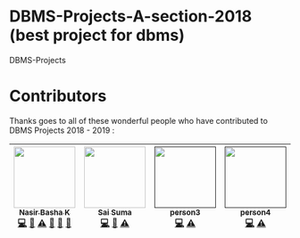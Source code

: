 
# DBMS-Projects-A-section-2018 (best project for dbms)

DBMS-Projects 

# Contributors
Thanks goes to all of these wonderful people who have contributed to DBMS Projects 2018 - 2019 :

<!-- ALL-CONTRIBUTORS-LIST:START - Do not remove or modify this section -->
| [<img src="https://avatars3.githubusercontent.com/u/29597317?s=400&v=4" width="110px;"/><br /><sub>Nasir Basha K</sub>](http://www.github.com/nasirbashak/)<br />[💻](https://github.com/sapnaaradhya/DBMS-Projects-A-section-2018/tree/master/1MV16CS057 "Code") [📖](https://github.com/sapnaaradhya/DBMS-Projects-A-section-2018/blob/master/1MV16CS057/description.md "Documentation") [⚠️](https://github.com/sapnaaradhya/DBMS-Projects-A-section-2018/commits?author=nasirbashak "Tests") [🐛](https://github.com/sapnaaradhya/DBMS-Projects-A-section-2018/issues "Bug reports") [🎨](#design "Design") [👀](#review "Reviewed Pull Requests") | [<img src="https://avatars0.githubusercontent.com/u/33176709?s=400&v=4" width="110px;"/><br /><sub>Sai Suma</sub>](https://github.com/saisuma98)<br />[💻](https://github.com/saisuma98/DBMS-Projects-A-section-2018/tree/master/1MV16CS034_1MV16CS053 "Code") [📖](https://github.com/saisuma98/DBMS-Projects-A-section-2018/blob/master/1MV16CS034_1MV16CS053/Description.txt "Documentation") [⚠️](https://github.com/sapnaaradhya/DBMS-Projects-A-section-2018/commits?author=saisuma98 "Tests") | [<img src="#" width="110px;"/><br /><sub>person3</sub>]()<br />[💻](#code "Code") [⚠️](#commits "Tests") |  [<img src="#" width="110px;"/><br /><sub>person4</sub>]()<br />[💻](#code "Code") [⚠️](#commits "Tests")  |  [<img src="#" width="110px;"/><br /><sub>person5</sub>]()<br />[💻](#code "Code") [⚠️](#commits "Tests")  |  [<img src="#" width="110px;"/><br /><sub>person6</sub>]()<br />[💻](#code "Code") [⚠️](#commits "Tests")  |  [<img src="#" width="110px;"/><br /><sub>person7</sub>]()<br />[💻](#code "Code") [⚠️](#commits "Tests")  |
| :---: | :---: | :---: | :---: | :---: | :---: | :---: |
